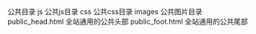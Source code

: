﻿公共目录
js               公共js目录
css              公共css目录
images           公共图片目录
public_head.html 全站通用的公共头部
public_foot.html 全站通用的公共尾部